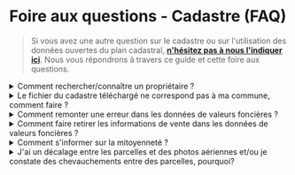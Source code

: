 # Foire aux questions - Cadastre (FAQ)

> Si vous avez une autre question sur le cadastre ou sur l'utilisation des données ouvertes du plan cadastral, [**n'hésitez pas à nous l'indiquer ici**](https://tally.so/r/wgdoJl). Nous vous répondrons à travers ce guide et cette foire aux questions.

<details>

<summary>Comment rechercher/connaître un propriétaire ?</summary>

Nous ne disposons pas d'informations sur les propriétaires actuels ou anciens. De ce fait, nous ne pouvons pas les communiquer. Il vous est possible de demander ces informations.
1. Si vous êtes une collectivité, vous pouvez [vous adresser au Service de Publicité Foncière (SPF) dont dépend votre collectivité](http://www2.impots.gouv.fr/contacts/spf/index.htm).
2. Si vous êtes un particulier :
   - Si vous souhaitez connaître le propriétaire d'un bien, vous pouvez obtenir cette information en demandant un extrait de propriété (payant). Les démarches sont indiquées [ici](https://www.service-public.fr/particuliers/vosdroits/F17759).
   - Si vous êtes propriétaire et que vous cherchez certaines informations relatives à votre bien, que vous devez demander des modifications ou chercher des informations sur la mitoyenneté sur le plan ou un droit de passage, il est recommandé de [vous adresser aux impôts en passant par votre espace sécurisé](https://impots.gouv.fr). 

</details>

<details>

<summary>Le fichier du cadastre téléchargé ne correspond pas à ma commune, comment faire ?</summary>

Vous avez peut-être confondu code INSEE et code postal, dans le cadre de votre recherche. Le code INSEE est unique, alors que le code postal correspond à une ou plusieurs communes. Pour retrouver plus facilement ce code INSEE, passez plutôt par "l'aide au téléchargement"  pour [les données PCI (*Edigeo* ou *DXF*)](https://cadastre.data.gouv.fr/datasets/plan-cadastral-informatise) ou [celle des données Cadastre Etalab (*GeoJSON*/*SHP*)](https://cadastre.data.gouv.fr/datasets/cadastre-etalab) selon le format de fichier souhaité. 

</details>

<details>

<summary>Comment remonter une erreur dans les données de valeurs foncières ?</summary>

Nous vous invitons à lire [la partie Questions fréquentes à ce propos](https://app.dvf.etalab.gouv.fr/faq.html). Si l'information vous paraît toujours erronnée, veuillez contacter le bureau GF-3B de la DGFiP à l'adresse suivante : <a href="mailto:bureau.gf3b-dvf@dgfip.finances.gouv.fr">bureau.gf3b-dvf@dgfip.finances.gouv.fr</a>.

</details>

<details>

<summary>Comment faire retirer les informations de vente dans les données de valeurs foncières ?</summary>

Nous vous invitons à lire la partie [Cadre réglementaire de la publication de ces informations](https://app.dvf.etalab.gouv.fr/faq.html).

</details>

<details>

<summary>Comment s'informer sur la mitoyenneté ?</summary>

Nous vous invitons à consulter [cette page](https://www.service-public.fr/particuliers/vosdroits/F2415). Vous pouvez également consulter le plan avec figuré sur [cadastre.gouv.fr](https://www.cadastre.gouv.fr/). La [page de légende du cadastre](https://www.cadastre.gouv.fr/scpc/pdf/legendes/FR_fr/Legende%20du%20plan%20sur%20internet.pdf#page=3) vous permet de comprendre les figurés liés à la mitoyenneté. Il vous est possible d'avoir plus d'informations si vous êtes propriétaire en vous rapprochant des services concernés en passant par votre espace sécurisé sur [impots.gouv.fr](https://impots.gouv.fr).


</details>

<details>

<summary>J'ai un décalage entre les parcelles et des photos aériennes et/ou je constate des chevauchements entre des parcelles,  pourquoi?</summary>

Merci de vous référer à [cette partie relative à la réutilisation des données](/autour-du-cadastre/manipuler-les-donnees-du-cadastre.md#attention).


</details>
